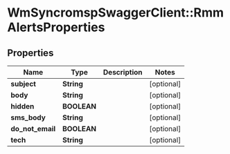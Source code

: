 # WmSyncromspSwaggerClient::RmmAlertsProperties

## Properties
Name | Type | Description | Notes
------------ | ------------- | ------------- | -------------
**subject** | **String** |  | [optional] 
**body** | **String** |  | [optional] 
**hidden** | **BOOLEAN** |  | [optional] 
**sms_body** | **String** |  | [optional] 
**do_not_email** | **BOOLEAN** |  | [optional] 
**tech** | **String** |  | [optional] 

